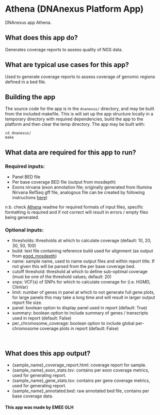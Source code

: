 <!-- dx-header -->
# Athena (DNAnexus Platform App)

DNAnexus app Athena.

<!-- /dx-header -->

## What does this app do?
Generates coverage reports to assess quality of NGS data.
<br>

## What are typical use cases for this app?

Used to generate coverage reports to assess coverage of genomic regions defined in a bed file.
<br>

## Building the app

The source code for the app is in the `dnanexus/` directory, and may be built from the included makefile. This is will set up the app structure locally in a temporary directory with required dependencies, build the app to the platform and then clear the temp directory. The app may be built with:
```
cd dnanexus/
make
```

## What data are required for this app to run?

### Required inputs:

- Panel BED file
- Per base coverage BED file (output from mosdepth)
- Exons nirvana (exon annotation file; originally generated from Illumina Nirvana RefSeq gff file, analogous file can be created by following instructions [here][transcript-file-url])

n.b. check [Athena][athena-url] readme for required formats of input files, specific formatting is required and if not correct will result in errors / empty files being generated.


### Optional inputs:

- thresholds: thresholds at which to calculate coverage (default: 10, 20, 30, 50, 100)
- build: text file containing reference build used for alignment (as output from [eggd_mosdepth][eggd_mosdepth-url])
- name: sample name, used to name output files and within report title. If not given this will be parsed from the per base coverage bed.
- cutoff threshold: threshold at which to define sub-optimal coverage (must be one of the threshold values; default: 20)
- snps: VCF(s) of SNPs for which to calculate coverage for (i.e. HGMD, ClinVar)
- limit: number of genes in panel at which to not generate full gene plots, for large panels this may take a long time and will result in larger output report file size.
- panel: boolean option to display panel used in report (default: True)
- summary: boolean option to include summary of genes / transcripts used in report (default: False)
- per_chromosome_coverage: boolean option to include global per-chromosome coverage plots in report (default: False)
<br>

## What does this app output?

- {sample_name}_coverage_report.html: coverage report for sample.
- {sample_name}_exon_stats.tsv: contains per exon coverage metrics, used for generating report.
- {sample_name}_gene_stats.tsv: contains per gene coverage metrics, used for generating report.
- {sample_name}_annotated.bed: raw annotated bed file, contains per base coverage data.


#### This app was made by EMEE GLH

[athena-url]: https://github.com/eastgenomics/athena
[eggd_mosdepth-url]: https://github.com/eastgenomics/eggd_mosdepth
[transcript-file-url]: https://cuhbioinformatics.atlassian.net/wiki/spaces/P/pages/2241101840/Generating+transcripts+file+for+Athena
